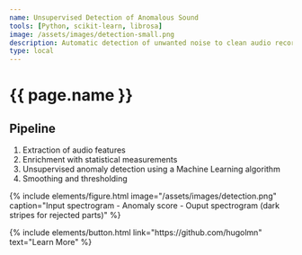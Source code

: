 ```yaml
---
name: Unsupervised Detection of Anomalous Sound
tools: [Python, scikit-learn, librosa]
image: /assets/images/detection-small.png
description: Automatic detection of unwanted noise to clean audio recordings.
type: local
---
```


# {{ page.name }}

## Pipeline

1. Extraction of audio features
2. Enrichment with statistical measurements
3. Unsupervised anomaly detection using a Machine Learning algorithm
4. Smoothing and thresholding

{% include elements/figure.html image="/assets/images/detection.png" caption="Input spectrogram - Anomaly score - Ouput spectrogram (dark stripes for rejected parts)" %}

<p class="text-center">
{% include elements/button.html link="https://github.com/hugolmn" text="Learn More" %}
</p>
